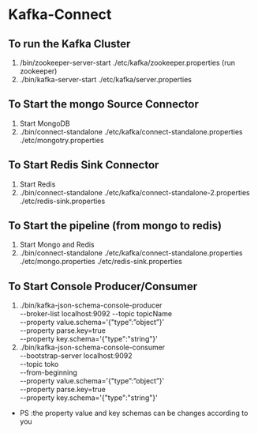 # Kafka-Connect
 ## To run the Kafka Cluster
 1. /bin/zookeeper-server-start ./etc/kafka/zookeeper.properties (run zookeeper)
 2. ./bin/kafka-server-start  ./etc/kafka/server.properties

## To Start the mongo Source Connector
1. Start MongoDB
2. ./bin/connect-standalone ./etc/kafka/connect-standalone.properties ./etc/mongotry.properties

## To Start Redis Sink Connector
1. Start Redis
2. ./bin/connect-standalone ./etc/kafka/connect-standalone-2.properties ./etc/redis-sink.properties

## To Start the pipeline (from mongo to redis)
1.  Start Mongo and Redis
2.  ./bin/connect-standalone ./etc/kafka/connect-standalone.properties ./etc/mongo.properties ./etc/redis-sink.properties

## To Start Console Producer/Consumer
1. ./bin/kafka-json-schema-console-producer \
--broker-list localhost:9092 --topic topicName \
--property value.schema='{"type”:”object”}’ \
--property parse.key=true \
--property key.schema='{"type":"string"}'
2. ./bin/kafka-json-schema-console-consumer \
--bootstrap-server localhost:9092 \
--topic toko \
--from-beginning \
--property value.schema='{"type”:”object”}’ \
--property parse.key=true \
--property key.schema='{"type":"string"}'
  * PS :the property value and key schemas can be changes according to you

